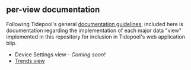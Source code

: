 ## per-view documentation

Following Tidepool's general [documentation guidelines](http://developer.tidepool.io/docs/docs/guidelines.html 'Tidepool Developer Portal: Docs Guideslines'), included here is documentation regarding the implementation of each major data "view" implemented in this repository for inclusion in Tidepool's web application blip.

- Device Settings view - *Coming soon!*
- [Trends view](./Trends.md)